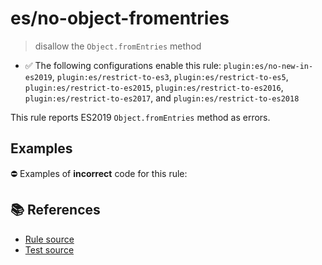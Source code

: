 # es/no-object-fromentries
> disallow the `Object.fromEntries` method

- ✅ The following configurations enable this rule: `plugin:es/no-new-in-es2019`, `plugin:es/restrict-to-es3`, `plugin:es/restrict-to-es5`, `plugin:es/restrict-to-es2015`, `plugin:es/restrict-to-es2016`, `plugin:es/restrict-to-es2017`, and `plugin:es/restrict-to-es2018`

This rule reports ES2019 `Object.fromEntries` method as errors.

## Examples

⛔ Examples of **incorrect** code for this rule:

<eslint-playground type="bad" code="/*eslint es/no-object-fromentries: error */
const obj = Object.fromEntries(map)
" />

## 📚 References

- [Rule source](https://github.com/mysticatea/eslint-plugin-es/blob/v4.1.0/lib/rules/no-object-fromentries.js)
- [Test source](https://github.com/mysticatea/eslint-plugin-es/blob/v4.1.0/tests/lib/rules/no-object-fromentries.js)
